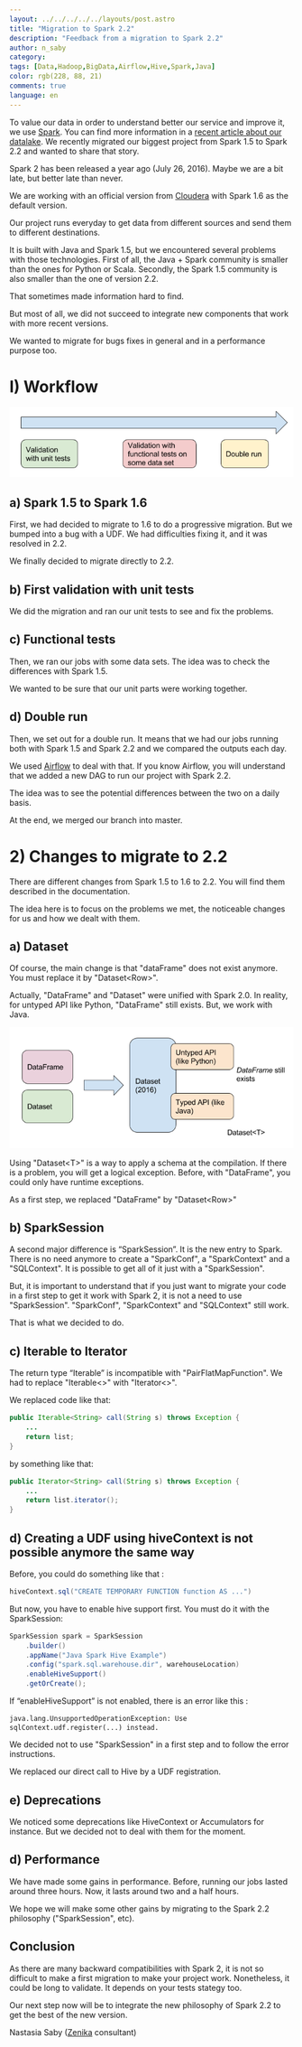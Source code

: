 ```yaml
---
layout: ../../../../../layouts/post.astro
title: "Migration to Spark 2.2"
description: "Feedback from a migration to Spark 2.2"
author: n_saby
category:
tags: [Data,Hadoop,BigData,Airflow,Hive,Spark,Java]
color: rgb(228, 88, 21)
comments: true
language: en
---
```


To value our data in order to understand better our service and improve it, we use [Spark](https://spark.apache.org/). You can find more information in a [recent article about our datalake](/data/2017/10/23/genesis-of-m6-datalake). We recently migrated our biggest project from Spark 1.5 to Spark 2.2 and wanted to share that story.

Spark 2 has been released a year ago (July 26, 2016). Maybe we are a bit late, but better late than never.

We are working with an official version from [Cloudera](https://www.cloudera.com/) with Spark 1.6 as the default version.

Our project runs everyday to get data from different sources and send them to different destinations.

It is built with Java and Spark 1.5, but we encountered several problems with those technologies. First of all, the Java + Spark community is smaller than the ones for Python or Scala. Secondly, the Spark 1.5 community is also smaller than the one of version 2.2.

That sometimes made information hard to find.

But most of all, we did not succeed to integrate new components that work with more recent versions.

We wanted to migrate for bugs fixes in general and in a performance purpose too.

# I) Workflow

![Process](./process.png)

## a) Spark 1.5 to Spark 1.6

First, we had decided to migrate to 1.6 to do a progressive migration. But we bumped into a bug with a UDF. We had difficulties fixing it, and it was resolved in 2.2.

We finally decided to migrate directly to 2.2.

## b) First validation with unit tests

We did the migration and ran our unit tests to see and fix the problems.
 
## c) Functional tests

Then, we ran our jobs with some data sets. The idea was to check the differences with Spark 1.5.

We wanted to be sure that our unit parts were working together.

## d) Double run

Then, we set out for a double run. It means that we had our jobs running both with Spark 1.5 and Spark 2.2 and we compared the outputs each day.

We used [Airflow](https://airflow.apache.org/) to deal with that. If you know Airflow, you will understand that we added a new DAG to run our project with Spark 2.2.

The idea was to see the potential differences between the two on a daily basis.

At the end, we merged our branch into master.

# 2) Changes to migrate to 2.2

There are different changes from Spark 1.5 to 1.6 to 2.2. You will find them described in the documentation. 

The idea here is to focus on the problems we met, the noticeable changes for us and how we dealt with them.

## a) Dataset

Of course, the main change is that "dataFrame" does not exist anymore. You must replace it by "Dataset\<Row\>". 

Actually, "DataFrame" and "Dataset" were unified with Spark 2.0. In reality, for untyped API like Python, "DataFrame" still exists. But, we work with Java.

![Dataset](./dataset.png)

Using "Dataset\<T\>" is a way to apply a schema at the compilation. If there is a problem, you will get a logical exception. Before, with "DataFrame", you could only have runtime exceptions.

As a first step, we replaced "DataFrame" by "Dataset\<Row\>"

## b) SparkSession

A second major difference is “SparkSession”. It is the new entry to Spark. 
There is no need anymore to create a "SparkConf", a "SparkContext" and a "SQLContext". It is possible to get all of it just with a "SparkSession".

But, it is important to understand that if you just want to migrate your code in a first step to get it work with Spark 2, it is not a need to use "SparkSession". "SparkConf", "SparkContext" and "SQLContext" still work.

That is what we decided to do.

## c) Iterable to Iterator

The return type “Iterable” is incompatible with "PairFlatMapFunction". We had to replace "Iterable\<\>" with "Iterator\<\>".

We replaced code like that:

```java
public Iterable<String> call(String s) throws Exception {
    ...
    return list;
}
```

by something like that:

```java
public Iterator<String> call(String s) throws Exception {
    ...
    return list.iterator();
}
```

## d) Creating a UDF using hiveContext is not possible anymore the same way
Before, you could do something like that :
```java
hiveContext.sql("CREATE TEMPORARY FUNCTION function AS ...")
```

But now, you have to enable hive support first. You must do it with the SparkSession:

```java
SparkSession spark = SparkSession
    .builder()
    .appName("Java Spark Hive Example")
    .config("spark.sql.warehouse.dir", warehouseLocation)
    .enableHiveSupport()
    .getOrCreate();
```

If “enableHiveSupport” is not enabled, there is an error like this :

```
java.lang.UnsupportedOperationException: Use sqlContext.udf.register(...) instead.
```

We decided not to use "SparkSession" in a first step and to follow the error instructions. 

We replaced our direct call to Hive by a UDF registration.

## e) Deprecations

We noticed some deprecations like HiveContext or Accumulators for instance. But we decided not to deal with them for the moment.

## d) Performance
We have made some gains in performance. 
Before, running our jobs lasted around three hours. Now, it lasts around two and a half hours.

We hope we will make some other gains by migrating to the Spark 2.2 philosophy ("SparkSession", etc).

## Conclusion
As there are many backward compatibilities with Spark 2, it is not so difficult to make a first migration to make your project work. Nonetheless, it could be long to validate. It depends on your tests stategy too.

Our next step now will be to integrate the new philosophy of Spark 2.2 to get the best of the new version.

Nastasia Saby ([Zenika](https://www.zenika.com/) consultant)
